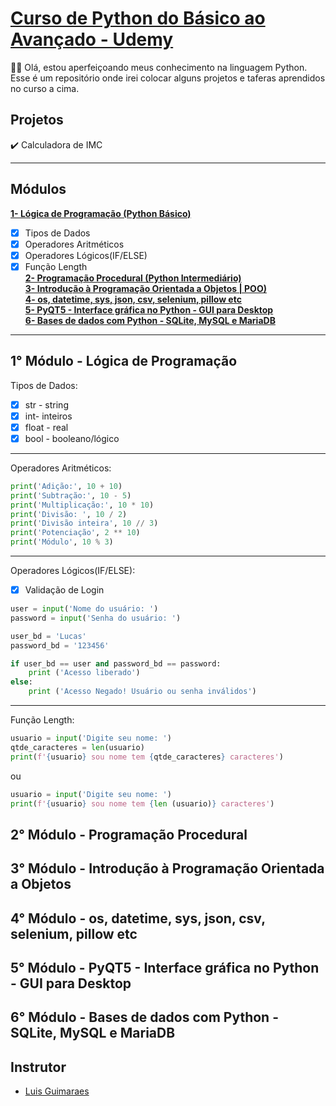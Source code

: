 # [Curso de Python do Básico ao Avançado - Udemy](https://www.udemy.com/course/python-3-do-zero-ao-avancado/)

👋🏽 Olá, estou aperfeiçoando meus conhecimento na linguagem Python. <br>
Esse é um repositório onde irei colocar alguns projetos e taferas aprendidos no curso a cima. 

## Projetos
✔️ Calculadora de IMC

_____________________

## Módulos
**[1- Lógica de Programação (Python Básico)](https://github.com/luchenrique/Python-Udemy#1-m%C3%B3dulo---l%C3%B3gica-de-programa%C3%A7%C3%A3o)**
- [x] Tipos de Dados
- [x] Operadores Aritméticos
- [x] Operadores Lógicos(IF/ELSE)
- [x] Função Length<br>
**[2- Programação Procedural (Python Intermediário)](https://github.com/luchenrique/Python-Udemy#2-m%C3%B3dulo---programa%C3%A7%C3%A3o-procedural)**<br>
**[3- Introdução à Programação Orientada a Objetos | POO)](https://github.com/luchenrique/Python-Udemy#3-m%C3%B3dulo---introdu%C3%A7%C3%A3o-%C3%A0-programa%C3%A7%C3%A3o-orientada-a-objetos)**<br>
**[4- os, datetime, sys, json, csv, selenium, pillow etc](https://github.com/luchenrique/Python-Udemy#4-m%C3%B3dulo---os-datetime-sys-json-csv-selenium-pillow-etc)**<br>
**[5- PyQT5 - Interface gráfica no Python - GUI para Desktop](https://github.com/luchenrique/Python-Udemy#5-m%C3%B3dulo---pyqt5---interface-gr%C3%A1fica-no-python---gui-para-desktop)**<br>
**[6- Bases de dados com Python - SQLite, MySQL e MariaDB](https://github.com/luchenrique/Python-Udemy#6-m%C3%B3dulo---bases-de-dados-com-python---sqlite-mysql-e-mariadb)**<br>

_____________________

## 1° Módulo - Lógica de Programação

Tipos de Dados:
- [x] str - string 
- [x] int- inteiros 
- [x] float - real
- [x] bool - booleano/lógico

_____________________

Operadores Aritméticos:

```python
print('Adição:', 10 + 10)
print('Subtração:', 10 - 5)
print('Multiplicação:', 10 * 10)
print('Divisão: ', 10 / 2)
print('Divisão inteira', 10 // 3)
print('Potenciação', 2 ** 10)
print('Módulo', 10 % 3)
```
_____________________

Operadores Lógicos(IF/ELSE):
<br>
- [x] Validação de Login

```python
user = input('Nome do usuário: ')
password = input('Senha do usuário: ')

user_bd = 'Lucas'
password_bd = '123456'

if user_bd == user and password_bd == password:
    print ('Acesso liberado')
else:
    print ('Acesso Negado! Usuário ou senha inválidos')
```

_____________________

Função Length:

```python
usuario = input('Digite seu nome: ')
qtde_caracteres = len(usuario)
print(f'{usuario} sou nome tem {qtde_caracteres} caracteres')
```
ou
```python
usuario = input('Digite seu nome: ')
print(f'{usuario} sou nome tem {len (usuario)} caracteres')
```

## 2° Módulo - Programação Procedural

## 3° Módulo - Introdução à Programação Orientada a Objetos

## 4° Módulo - os, datetime, sys, json, csv, selenium, pillow etc

## 5° Módulo - PyQT5 - Interface gráfica no Python - GUI para Desktop

## 6° Módulo - Bases de dados com Python - SQLite, MySQL e MariaDB

## Instrutor

- [Luis Guimaraes](https://www.linkedin.com/in/luisguima/)